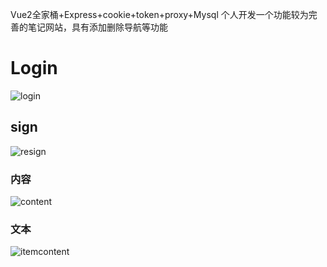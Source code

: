Vue2全家桶+Express+cookie+token+proxy+Mysql
个人开发一个功能较为完善的笔记网站，具有添加删除导航等功能
# Login
![login](https://user-images.githubusercontent.com/57654870/184617015-8e9ed39f-7048-4dfe-9561-43fdd7b626a7.png)

## sign

![resign](https://user-images.githubusercontent.com/57654870/184617389-59044415-f38d-497c-bcd6-ad7954816a41.png)


### 内容

![content](https://user-images.githubusercontent.com/57654870/184617410-389ec081-6594-4a63-8d2d-fe7ac72b155c.png)


### 文本

![itemcontent](https://user-images.githubusercontent.com/57654870/184617422-1eeee31b-46ec-4e59-9f11-3583910d7795.png)



